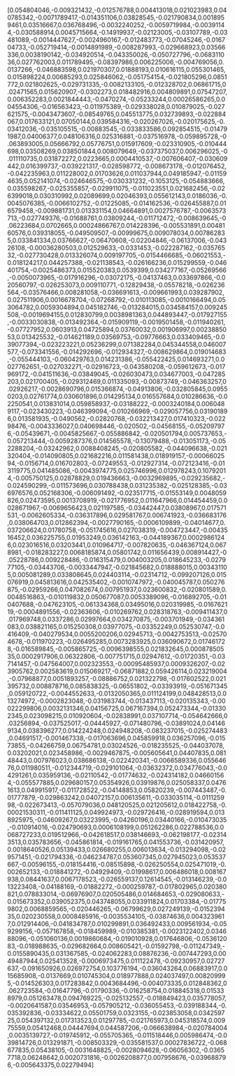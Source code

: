 [0.054804046,-0.009321432,-0.012576788,0.004413018,0.021023983,0.040785342,-0.0071789417,-0.014351106,0.03828545,-0.021790834,0.0018959461,0.03516667,0.036768496,-0.0032240252,-0.0059719984,-0.00391144,-0.030588914,0.0045715664,-0.14919937,-0.02123005,-0.03107789,-0.03481089,-0.0014447627,-0.0024960167,-0.012483773,-0.07045246,-0.016704733,-0.052719414,-0.0014891989,-0.008287993,-0.029668923,0.03566336,0.0038190142,-0.034920514,-0.043350026,-0.050727796,-0.068311036,0.027762003,0.011789495,-0.08397986,0.006225006,-0.004769056,0.0137266,-0.046883598,0.021970307,0.01888193,0.010616115,0.055301465,0.015898224,0.00685293,0.025846062,-0.051754154,-0.021805296,0.0851772,0.021802625,-0.029731335,-0.0082133105,-0.012328702,0.06861715,0.02471565,0.015620907,-0.0302273,0.018482916,0.004809891,0.07547207,0.006352283,0.0021844443,-0.0470274,-0.05233244,0.00026586265,0.004554306,-0.016563423,-0.011975389,-0.029338028,0.010879025,-0.027621575,-0.0043473607,-0.08549765,0.045513775,0.032739893,-0.022884067,0.017633121,0.07050144,0.039584316,-0.020267026,-0.020175625,-0.03412036,-0.035105515,-0.00883545,-0.033833586,0.092854515,-0.014791987,0.04006377,0.048106316,0.025316881,-0.037516978,-0.059895728,-0.063893005,0.05666792,0.05776751,0.015917609,-0.023310905,-0.010444698,0.03508269,0.038501844,0.008079649,-0.037375037,0.006296025,-0.011110735,0.031872272,0.0223665,0.0004410537,-0.007606407,-0.030609442,0.016399737,-0.039221317,-0.028598772,-0.008673178,-0.012076452,-0.042235963,0.011228002,0.01703626,0.011037944,0.049185947,-0.011594635,0.052141074,-0.024646575,-0.030331232,-0.1053125,-0.054883666,0.035598267,-0.025355857,-0.029911075,-0.011023551,0.021682456,-0.026399018,0.030310992,0.02089699,0.02046393,0.055612143,0.0186036,-0.0045076385,-0.0066102752,-0.01225085,-0.014162536,-0.026455887,0.016579458,-0.009881731,0.013331154,0.04664891,0.0027576787,-0.0063573713,-0.027749376,-0.01688761,0.03809244,-0.011712472,-0.008639645,-0.06223684,0.0702665,0.00024866767,0.014228396,-0.005531891,0.0048160576,0.039318055,-0.049509507,-0.00999675,0.009078034,0.007862835,0.033841334,0.03766627,-0.06470608,-0.02204846,-0.06137006,-0.04326108,-0.00036280503,0.012529633,-0.0331453,-0.022287162,-0.03576532,-0.027730428,0.013326074,0.009197705,-0.0154466685,-0.06021553,-0.018124217,0.044257388,-0.021138543,-0.026166236,0.015299559,-0.046401754,-0.0025486373,0.015520383,0.0539399,0.034277167,-0.05269566,-0.0050073965,-0.017916296,-0.03072175,-0.04137463,0.033697866,-0.020560797,-0.026253073,0.009110771,-0.12829438,-0.05578218,-0.026236564,-0.03576466,0.008281058,-0.036691613,-0.009661993,0.039287902,0.027511906,0.0016678704,-0.07268792,-0.010113085,-0.0010166494,0.053064782,0.0059304894,0.045182746,-0.013284015,0.034584157,0.009245508,-0.0019694155,0.012830799,0.0038981363,0.044893447,-0.017927155,-0.0033030838,-0.013492364,-0.015909119,-0.0019501458,-0.011940261,-0.07727952,0.0603913,0.04725894,0.03760032,0.001906997,0.0023885053,0.013425532,-0.014621189,0.03569753,-0.09776663,0.033409465,-0.039077394,-0.023223221,0.05236299,0.071382284,0.045344558,0.046007577,-0.073341556,-0.014292696,-0.012934327,-0.008629864,0.019014683,-0.055444103,-0.060429763,0.014231386,-0.055422425,0.014693271,0.0027762651,-0.027032271,-0.02916723,-0.043580208,-0.059612673,-0.017969172,-0.041511636,-0.03849045,-0.026030473,0.034677003,-0.047285203,0.021700405,-0.029312469,0.011335093,-0.00873749,-0.046363257,0.02926217,-0.0028690796,0.015366874,-0.04913806,-0.032805845,0.09550203,0.02761774,0.030601896,0.014295134,0.016557684,0.010286636,-0.02250541,0.013831014,0.059858937,-0.03188222,-0.0003240184,0.0060489117,-0.023430223,-0.046399094,-0.010266969,-0.029057756,0.031901896,0.013581935,-0.0490562,-0.02820768,-0.032213427,0.017410323,-0.02298476,-0.0043336027,0.040698446,-0.020502,-0.04568155,-0.052097976,-0.05439671,-0.0045825667,-0.055886842,-0.020501794,0.005737653,-0.057213444,-0.0059287376,0.014565578,-0.13079488,-0.013051173,-0.052288204,-0.03242962,0.0088408245,-0.020805582,-0.044096638,-0.021320404,-0.014090805,0.021682216,0.011581438,0.018919157,-0.0006602594,-0.0156714,0.016702803,-0.07249553,-0.012927314,-0.072123416,-0.013119775,0.041485086,-0.0043974775,0.025746996,0.012978243,0.10792014,-0.005750125,0.02878829,0.019436663,-0.0032969895,-0.029235682,-0.024590299,-0.011573696,0.030788438,0.031235382,-0.025128385,-0.036976576,0.052168306,-0.006091492,-0.023517715,-0.01553149,0.0048059826,0.02473595,0.0013708919,-0.021776952,0.011647966,0.014454459,0.0028671967,-0.0069656423,0.021197585,-0.03442447,0.03808967,0.017571531,-0.0062605334,-0.036317896,0.029581767,0.006741923,-0.036683176,0.038064703,0.012862394,-0.0027790165,-0.0006109899,-0.04014677,0.037206624,0.01780758,-0.051745616,0.027038319,-0.004723447,-0.0043516452,0.036225755,0.01953249,0.036142163,-0.044189367,0.00029861246,0.023016516,0.03203441,0.010964717,-0.007820635,-0.046367124,0.0678981,-0.018283227,0.0068185874,0.05801742,0.011656439,0.008914427,-0.05228786,0.009228486,-0.016315479,0.004003205,0.018645233,-0.027977105,-0.03443706,-0.0033447947,-0.021845682,0.018888015,0.003431105,0.005081289,0.033808645,0.024403114,-0.02314712,-0.099207126,0.015076919,0.045813616,0.042535402,-0.0010747972,-0.040045787,0.050276875,-0.02959266,0.047082674,0.007951937,0.023600832,-0.020801589,0.0048516863,-0.010119832,0.050677087,0.0053389096,-0.016892705,-0.010407688,-0.047623105,-0.061334368,0.03495016,0.020319985,-0.016762119,-0.0004891556,-0.02363606,-0.010269762,0.028318763,-0.009411437,0.017969748,0.0337286,0.02997664,0.034270875,-0.003701949,-0.034361083,0.038821165,0.015250308,0.03977075,-0.03352249,0.052530747,-0.0416409,-0.040279534,0.0055200206,0.02945713,-0.0042753513,-0.025704678,-0.011970223,-0.026495285,0.0073283925,0.036090672,0.017461728,-0.016589845,-0.005865725,-0.0096398555,0.021832645,0.00087850535,0.0002917906,0.06322806,-0.007751715,0.02947612,-0.01720351,-0.037141457,-0.047564007,0.002323553,-0.00095485937,0.0009326207,-0.023905762,0.002583619,0.015069217,-0.06871882,0.059426114,0.023219004,-0.07968877,0.0051893257,-0.08886752,0.021322798,-0.017602522,0.021395732,0.008878716,0.085838325,-0.06551802,-0.03393919,-0.051671345,0.059120722,-0.0044552633,-0.0132050365,0.011124199,0.048428513,0.013274972,-0.0002823048,-0.031983744,-0.013437113,-0.020135343,-0.00022299806,0.0032131346,0.04156725,0.067167394,0.052473344,-0.013302345,0.023098215,0.010920604,-0.02838991,0.037107714,-0.054642666,0.03256894,-0.037525017,-0.04445927,-0.071480796,-0.03891024,0.041469134,0.038396277,0.014224248,0.024948208,-0.083237015,-0.025274483,0.04691517,-0.001467338,-0.017063696,0.045859918,0.036257096,-0.01573855,-0.04266759,0.06754781,0.03024526,-0.018235525,-0.044037078,0.03202021,0.023458986,-0.0029467875,-0.005605641,0.04407835,0.08148443,0.007976023,0.038686138,-0.022420341,-0.0066589336,0.05564676,0.011980511,-0.012344719,-0.029101064,-0.03632372,0.034776043,-0.04291261,0.035959136,-0.02110542,-0.01774632,-0.024314182,0.046601564,-0.055577885,0.029680157,0.05354926,0.03919876,0.025058337,0.04761613,0.049915917,-0.011728522,-0.04148853,0.05820239,-0.007443487,-0.01777879,-0.029863242,0.04072157,0.006135611,-0.033035114,-0.011125998,-0.022673413,-0.057079036,0.048120525,0.021205612,0.018422758,-0.00021530311,-0.011411125,0.049924973,-0.029726416,-0.028919594,0.0138925975,-0.04609267,0.03223995,-0.04260196,0.03440166,-0.010473035,-0.010914016,-0.024790693,0.0006108199,0.051262286,0.022788536,0.0068727233,0.019512966,-0.042618517,0.038146693,-0.062198177,-0.023143513,0.035783656,-0.045861814,-0.019161765,0.041553736,-0.031420957,0.0018640526,0.05139433,0.026680255,0.006013634,-0.013294098,-0.029571451,-0.021794336,-0.046234787,0.053607345,0.027945023,0.053537667,-0.00596155,-0.018154416,-0.08515898,-0.026250554,0.025471019,-0.002652133,-0.018841272,-0.04929409,-0.01998617,0.006486018,0.008167938,0.08441637,0.0067178523,-0.026559137,0.12614545,-0.013146239,-0.013223408,-0.04188169,-0.01882272,-0.000259787,-0.017802965,0.020380821,0.078833014,-0.06976907,0.020505486,0.014684653,-0.029080633,-0.015673352,0.039052375,0.043748055,0.033911824,0.01703384,-0.017759802,0.0068859565,-0.020446265,-0.06799629,0.027249139,-0.015239435,0.020230558,0.0008485916,-0.0035534105,-0.03874636,0.0043239617,0.012914406,-0.041834787,0.010299891,0.036492433,0.009561934,-0.059299156,-0.057167858,-0.018459989,-0.010385381,-0.0023122402,0.034688096,-0.051060136,0.0019860684,-0.019010928,0.017646806,-0.053612083,-0.018988635,-0.029682664,0.008605421,-0.01592798,-0.011247349,-0.0155890435,0.031367585,-0.024062283,0.08876236,-0.007447293,0.0049487944,0.025413528,-0.0006973475,0.011122478,-0.09230957,0.02727637,-0.091650926,0.026972754,0.103776194,-0.036043264,0.06883917,0.015685908,-0.0137669,0.010745304,0.018977888,0.024037497,0.008209995,-0.014526303,0.017283842,0.0043684496,-0.004073335,0.012848362,0.062723584,-0.01647796,-0.01790336,-0.016258754,0.018845318,0.015338979,0.051263478,0.094769225,-0.025132557,-0.018849423,0.035778057,-0.0020641587,0.03546953,-0.057905212,-0.036055453,-0.039188344,-0.035392836,-0.03334622,0.05501759,0.0323155,-0.023853058,0.034259725,0.054397132,0.017313523,0.01297785,-0.021765973,0.045318574,0.00975559,0.05412468,0.04447694,0.044587206,-0.066638984,-0.020784004,0.0035139727,-0.019745912,-0.055705365,-0.011518446,0.005986474,-0.039814726,0.013291871,-0.008503329,-0.035581537,0.00027836722,-0.068677835,0.05438105,-0.0031648825,-0.0028094628,-0.06056302,-0.03657718,0.06248642,0.0020731816,-0.0026208877,0.007958676,-0.039688796,-0.005643375,0.02279494]